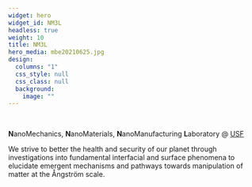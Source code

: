 ```yaml
---
widget: hero
widget_id: NM3L
headless: true
weight: 10
title: NM3L
hero_media: mbe20210625.jpg
design:
  columns: "1"
  css_style: null
  css_class: null
  background:
    image: ""
---
```

<br>

**N**anoMechanics, **N**anoMaterials, **N**anoManufacturing **L**aboratory @ [USF](https://www.usf.edu/)

We strive to better the health and security of our planet through investigations into fundamental interfacial and surface phenomena to elucidate emergent mechanisms and pathways towards manipulation of matter at the Ångström scale.
